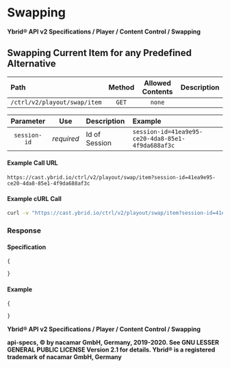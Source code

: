 # Swapping

**Ybrid® API v2 Specifications / Player / Content Control / Swapping**

## Swapping Current Item for any Predefined Alternative

| Path | Method | Allowed Contents | Description |
| :--- | :---: | :---: | :---: |
| `/ctrl/v2/playout/swap/item` | `GET` | `none` |  |

| Parameter | Use | Description | Example |
| :---: | :---: | :--- | :--- |
| `session-id` | _required_ | Id of Session | `session-id=41ea9e95-ce20-4da8-85e1-4f9da688af3c` |

#### Example Call URL

```text
https://cast.ybrid.io/ctrl/v2/playout/swap/item?session-id=41ea9e95-ce20-4da8-85e1-4f9da688af3c
```

#### Example cURL Call

```bash
curl -v "https://cast.ybrid.io/ctrl/v2/playout/swap/item?session-id=41ea9e95-ce20-4da8-85e1-4f9da688af3c"
```

### Response

#### Specification

```javascript
{

}
```

#### Example

```javascript
{

}
```

**Ybrid® API v2 Specifications / Player / Content Control / Swapping**

**api-specs, © by nacamar GmbH, Germany, 2019-2020. See GNU LESSER GENERAL PUBLIC LICENSE Version 2.1 for details. Ybrid® is a registered trademark of nacamar GmbH, Germany**

